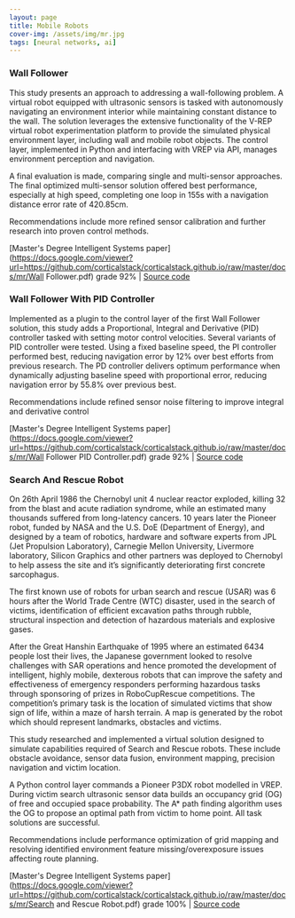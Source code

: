 ```yaml
---
layout: page
title: Mobile Robots
cover-img: /assets/img/mr.jpg
tags: [neural networks, ai]
---
```

### Wall Follower
This study presents an approach to addressing a wall-following problem. A virtual robot equipped with ultrasonic sensors 
is tasked with autonomously navigating an environment interior while maintaining constant distance to the wall. The 
solution leverages the extensive functionality of the V-REP virtual robot experimentation platform to provide the 
simulated physical environment layer, including wall and mobile robot objects. The control layer, implemented in Python 
and interfacing with VREP via API, manages environment perception and navigation. 

A final evaluation is made, comparing single and multi-sensor approaches. The final optimized multi-sensor solution 
offered best performance, especially at high speed, completing one loop in 155s with a navigation distance error rate of 
420.85cm. 

Recommendations include more refined sensor calibration and further research into proven control methods.

[Master's Degree Intelligent Systems paper](https://docs.google.com/viewer?url=https://github.com/corticalstack/corticalstack.github.io/raw/master/docs/mr/Wall Follower.pdf) grade 92%
 | [Source code](https://github.com/corticalstack/vrep-wall-follower)
 
### Wall Follower With PID Controller
Implemented as a plugin to the control layer of the first Wall Follower solution, this study adds a Proportional, Integral 
and Derivative (PID) controller tasked with setting motor control velocities. Several variants of PID controller were 
tested. Using a fixed baseline speed, the PI controller performed best, reducing navigation error by 12% over best efforts 
from previous research. The PD controller delivers optimum performance when dynamically adjusting baseline speed with 
proportional error, reducing navigation error by 55.8% over previous best. 

Recommendations include refined sensor noise filtering to improve integral and derivative control

[Master's Degree Intelligent Systems paper](https://docs.google.com/viewer?url=https://github.com/corticalstack/corticalstack.github.io/raw/master/docs/mr/Wall Follower PID Controller.pdf) grade 92%
 | [Source code](https://github.com/corticalstack/vrep-wall-follower-pid)
### Search And Rescue Robot
On 26th April 1986 the Chernobyl unit 4 nuclear reactor exploded, killing 32 from the blast and acute radiation syndrome, 
while an estimated many thousands suffered from long-latency cancers. 10 years later the Pioneer robot, funded by NASA and 
the U.S. DoE (Department of Energy), and designed by a team of robotics, hardware and software experts from JPL 
(Jet Propulsion Laboratory), Carnegie Mellon University, Livermore laboratory, Silicon Graphics and other partners was 
deployed to Chernobyl to help assess the site and it’s significantly deteriorating first concrete sarcophagus.

The first known use of robots for urban search and rescue (USAR) was 6 hours after the World Trade Centre (WTC) disaster, 
used in the search of victims, identification of efficient excavation paths through rubble, structural inspection and 
detection of hazardous materials and explosive gases.

After the Great Hanshin Earthquake of 1995 where an estimated 6434 people lost their lives, the Japanese government looked 
to resolve challenges with SAR operations and hence promoted the development of intelligent, highly mobile, dexterous 
robots that can improve the safety and effectiveness of emergency responders performing hazardous tasks through sponsoring 
of prizes in RoboCupRescue competitions. The competition’s primary task is the location of simulated victims that show sign 
of life, within a maze of harsh terrain. A map is generated by the robot which should represent landmarks, obstacles and 
victims.  

This study researched and implemented a virtual solution designed to simulate capabilities required of Search and Rescue 
robots. These include obstacle avoidance, sensor data fusion, environment mapping, precision navigation and victim 
location. 

A Python control layer commands a Pioneer P3DX robot modelled in VREP. During victim search ultrasonic sensor data builds 
an occupancy grid (OG) of free and occupied space probability. The A* path finding algorithm uses the OG to propose an 
optimal path from victim to home point. All task solutions are successful. 

Recommendations include performance optimization of grid mapping and resolving identified environment feature 
missing/overexposure issues affecting route planning.

[Master's Degree Intelligent Systems paper](https://docs.google.com/viewer?url=https://github.com/corticalstack/corticalstack.github.io/raw/master/docs/mr/Search and Rescue Robot.pdf) grade 100%
 | [Source code](https://github.com/corticalstack/vrep-search-rescue)

